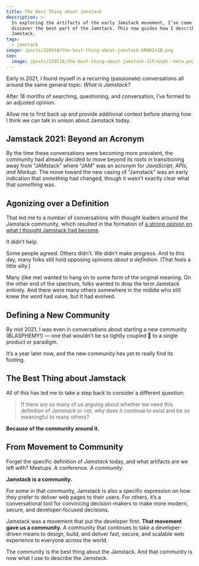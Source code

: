 ```yaml
---
title: The Best Thing about Jamstack
description: >-
  In exploring the artifacts of the early Jamstack movement, I’ve come to
  discover the best part of the Jamstack. This now guides how I describe
  Jamstack.
tags:
  - jamstack
image: /posts/220518/the-best-thing-about-jamstack-bRAUIx1B.png
seo:
  image: /posts/220518/the-best-thing-about-jamstack-11FcGvph--meta.png
---
```


Early in 2021, I found myself in a recurring (passionate) conversations all around the same general topic: _What is Jamstack?_

After 18 months of searching, questioning, and conversation, I’ve formed to an adjusted opinion.

Allow me to first back up and provide additional context before sharing how I think we can talk in unison about Jamstack today.

## Jamstack 2021: Beyond an Acronym

By the time these conversations were becoming more prevalent, the community had already decided to move beyond its roots in transitioning away from “JAMstack” where “JAM” was an acronym for _JavaScript, APIs, and Markup._ The move toward the new casing of “Jamstack” was an early indication that _something_ had changed, though it wasn’t exactly clear what that _something_ was.

## Agonizing over a Definition

That led me to a number of conversations with thought leaders around the Jamstack community, which resulted in the formation of [a strong opinion on what I thought Jamstack had become](/posts/jamstack-evolution-and-redefinition/).

It didn’t help.

Some people agreed. Others didn’t. We didn’t make progress. And to this day, many folks still hold opposing opinions _about a definition_. (That feels a little silly.)

Many (like me) wanted to hang on to some form of the original meaning. On the other end of the spectrum, folks wanted to drop the term Jamstack entirely. And there were many others somewhere in the middle who still knew _the word_ had value, but it had evolved.

## Defining a New Community

By mid 2021, I was even in conversations about starting a new community (BLASPHEMY!) — one that wouldn’t be so tightly coupled 🥁 to a single product or paradigm.

It’s a year later now, and the new community has yet to really find its footing.

## The Best Thing about Jamstack

All of this has led me to take a step back to consider a different question:

> If there are so many of us arguing about whether we need this definition of _Jamstack_ or not, why does it continue to exist and be so meaningful to many others?

**Because of the community around it.**

## From Movement to Community

Forget the specific definition of _Jamstack_ today, and what artifacts are we left with? Meetups. A conference. _A community_.

**Jamstack is a community.**

For some in that community, Jamstack is also a specific expression on how they prefer to deliver web pages to their users. For others, it’s a conversational tool for convincing decision-makers to make more modern, secure, and developer-focused decisions.

Jamstack was a movement that put the developer first. **That movement gave us a community.** A community that continues to take a developer-driven means to design, build, and deliver fast, secure, and scalable web experience to everyone across the world.

The community is the best thing about the Jamstack. And that community is now what I use to describe the Jamstack.
